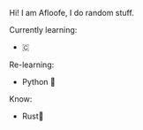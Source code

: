 Hi! I am Afloofe, I do random stuff. 

Currently learning:
- 🇨
  
Re-learning:
- Python 🐍
  
Know:
- Rust🦀

